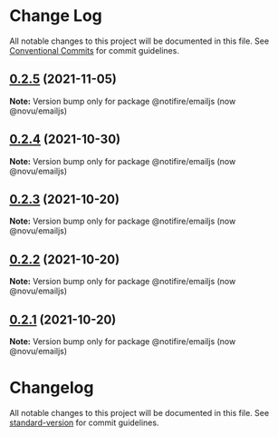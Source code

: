 # Change Log

All notable changes to this project will be documented in this file.
See [Conventional Commits](https://conventionalcommits.org) for commit guidelines.

## [0.2.5](https://github.com/novuhq/novu/compare/v0.2.4...v0.2.5) (2021-11-05)

**Note:** Version bump only for package @notifire/emailjs (now @novu/emailjs)





## [0.2.4](https://github.com/novuhq/novu/compare/v0.2.3...v0.2.4) (2021-10-30)

**Note:** Version bump only for package @notifire/emailjs (now @novu/emailjs)





## [0.2.3](https://github.com/novuhq/novu/compare/v0.2.2...v0.2.3) (2021-10-20)

**Note:** Version bump only for package @notifire/emailjs (now @novu/emailjs)





## [0.2.2](https://github.com/novuhq/novu/compare/v0.1.4...v0.2.2) (2021-10-20)

**Note:** Version bump only for package @notifire/emailjs (now @novu/emailjs)





## [0.2.1](https://github.com/novuhq/novu/compare/v0.1.4...v0.2.1) (2021-10-20)

**Note:** Version bump only for package @notifire/emailjs (now @novu/emailjs)





# Changelog

All notable changes to this project will be documented in this file. See [standard-version](https://github.com/conventional-changelog/standard-version) for commit guidelines.
